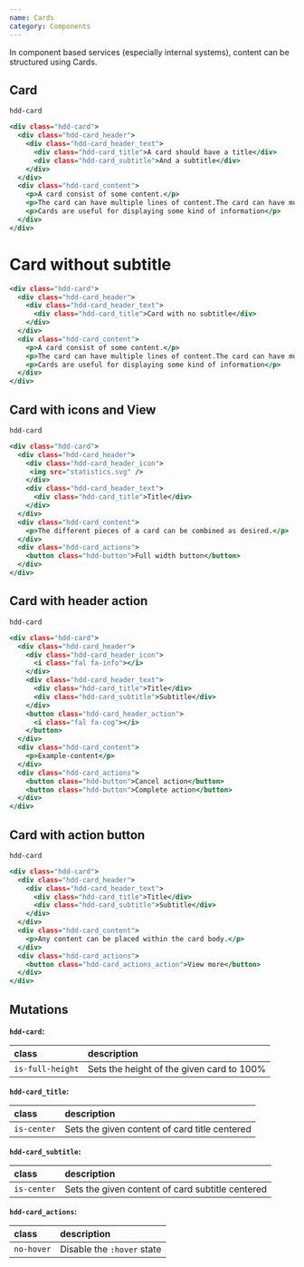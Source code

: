 ```yaml
---
name: Cards
category: Components
---
```


In component based services (especially internal systems), content can be structured using Cards.

## Card 
`hdd-card`
 
```cards-1.html
<div class="hdd-card">
  <div class="hdd-card_header">
    <div class="hdd-card_header_text">
      <div class="hdd-card_title">A card should have a title</div>
      <div class="hdd-card_subtitle">And a subtitle</div>
    </div>
  </div>
  <div class="hdd-card_content">
    <p>A card consist of some content.</p>
    <p>The card can have multiple lines of content.The card can have multiple lines of content.The card can have multiple lines of content.</p>
    <p>Cards are useful for displaying some kind of information</p>
  </div>
</div>
```
# Card without subtitle
 
```cards-1-1.html
<div class="hdd-card">
  <div class="hdd-card_header">
    <div class="hdd-card_header_text">
      <div class="hdd-card_title">Card with no subtitle</div>
    </div>
  </div>
  <div class="hdd-card_content">
    <p>A card consist of some content.</p>
    <p>The card can have multiple lines of content.The card can have multiple lines of content.The card can have multiple lines of content.</p>
    <p>Cards are useful for displaying some kind of information</p>
  </div>
</div>
```

## Card with icons and View
`hdd-card`
 
```cards-2.html
<div class="hdd-card">
  <div class="hdd-card_header">
    <div class="hdd-card_header_icon">
     <img src="statistics.svg" />
    </div>
    <div class="hdd-card_header_text">
      <div class="hdd-card_title">Title</div>
    </div>
  </div>
  <div class="hdd-card_content">
    <p>The different pieces of a card can be combined as desired.</p>
  </div>
  <div class="hdd-card_actions">
    <button class="hdd-button">Full width button</button>
  </div>
</div>
```

## Card with header action
`hdd-card`

```cards-3.html
<div class="hdd-card">
  <div class="hdd-card_header">
    <div class="hdd-card_header_icon">
      <i class="fal fa-info"></i>
    </div>
    <div class="hdd-card_header_text">
      <div class="hdd-card_title">Title</div>
      <div class="hdd-card_subtitle">Subtitle</div>
    </div>
    <button class="hdd-card_header_action">
      <i class="fal fa-cog"></i>
    </button>
  </div>
  <div class="hdd-card_content">
    <p>Example-content</p>
  </div>
  <div class="hdd-card_actions">
    <button class="hdd-button">Cancel action</button>
    <button class="hdd-button">Complete action</button>
  </div>
</div>
```

## Card with action button
`hdd-card`

```cards-4.html
<div class="hdd-card">
  <div class="hdd-card_header">
    <div class="hdd-card_header_text">
      <div class="hdd-card_title">Title</div>
      <div class="hdd-card_subtitle">Subtitle</div>
    </div>
  </div>
  <div class="hdd-card_content">
    <p>Any content can be placed within the card body.</p>
  </div>
  <div class="hdd-card_actions">
    <button class="hdd-card_actions_action">View more</button>
  </div>
</div>
```


## Mutations
**`hdd-card`:**

| class | description|
| :--- | :--- |
| `is-full-height` | Sets the height of the given card to 100% |

**`hdd-card_title`:**

| class | description|
| :--- | :--- |
| `is-center` | Sets the given content of card title centered |

**`hdd-card_subtitle`:**

| class | description|
| :--- | :--- |
| `is-center` | Sets the given content of card subtitle centered |

**`hdd-card_actions`:**

| class | description|
| :--- | :--- |
| `no-hover` | Disable the `:hover` state |
